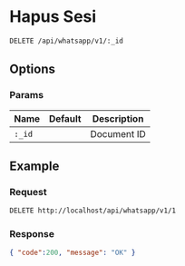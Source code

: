 # Hapus Sesi

<!--
@category Sesi
-->

```bash
DELETE /api/whatsapp/v1/:_id
```

## Options

### Params

Name | Default | Description
--- | --- | ---
`:_id` |  | Document ID

## Example

### Request

```bash
DELETE http://localhost/api/whatsapp/v1/1
```

### Response

```json
{ "code":200, "message": "OK" }
```